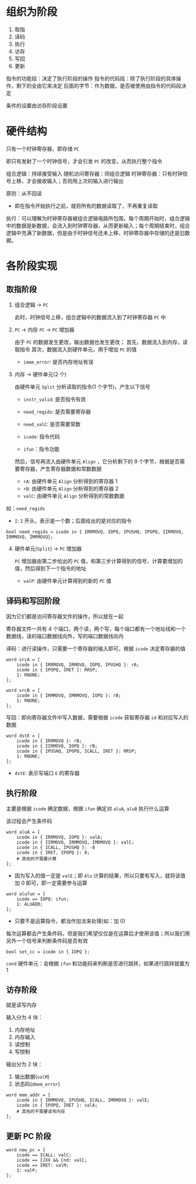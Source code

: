 # 组织为阶段

1. 取指
2. 译码
3. 执行
4. 访存
5. 写回
6. 更新

指令的功能段：决定了执行阶段的操作
指令的代码段：除了执行阶段的具体操作，剩下的全由它来决定
后面的字节：作为数据，是否被使用由指令的代码段决定

条件的设置由访存阶段设置

# 硬件结构

只有一个时钟寄存器，即存储 `PC`

即只有发射了一个时钟信号，才会引发 `PC` 的改变，从而执行整个指令

组合逻辑：持续接受输入
随机访问寄存器：同组合逻辑
时钟寄存器：只有时钟信号上移，才会接收输入；否则用上次的输入进行输出

原则：从不回读
- 即在指令开始执行之前，就将所有的数据读取了，不再重复读取

执行：可以理解为时钟寄存器被组合逻辑电路所包围，每个周期开始时，组合逻辑中的数据是新数据，会流入到时钟寄存器，从而更新输入；每个周期结束时，组合逻辑中充满了新数据，但是由于时钟信号还未上移，时钟寄存器中存储的还是旧数据。

# 各阶段实现

## 取指阶段

1. 组合逻辑 -> `PC`

	  此时，时钟信号上移，组合逻辑中的数据流入到了时钟寄存器 `PC` 中

2. `PC` -> 内存     `PC` -> `PC` 增加器

	 由于 `PC` 的数据发生更改，输出数据也发生更改；
     首先，数据流入到内存，读取指令
     其次，数据流入到硬件单元，用于增加 `PC` 的值
	
	- `imem_error`: 是否内存地址有误

3. 内存 -> 硬件单元(2 个)

	 由硬件单元 `Split` 分析读取的指令(1 个字节)，产生以下信号

	- `instr_valid`: 是否指令有效
	- `need_regids`: 是否需要寄存器
	- `need_valC`: 是否需要常数

	- `icode`: 指令代码
	- `ifun`：指令功能
	 
	 然后，信号再流入由硬件单元 `Align` ，它分析剩下的 9 个字节，根据是否需要寄存器，产生寄存器数据和常数数据
	 - `rA`: 由硬件单元 `Align` 分析得到的寄存器 1 
	 - `rB`: 由硬件单元 `Align` 分析得到的寄存器 2 
	 - `valC`: 由硬件单元 `Align` 分析得到的常数数据

如：`need_regids`
- `I`: `I` 开头，表示是一个数；后面给出的是对应的指令
```
bool need_regids = icode in { IRRMOVQ, IOPQ, IPUSHQ, IPOPQ, IIRMOVQ, IRMMOVQ, IMRMOVQ};
```

4. 硬件单元(`Split`) -> `PC` 增加器

	 `PC` 增加器由第二步给出的 `PC` 值，和第三步计算得到的信号，计算要增加的值，然后得到下一个指令的地址
	 - `valP`: 由硬件单元计算得到的新的 `PC` 值

## 译码和写回阶段

因为它们都是访问寄存器文件的操作，所以放在一起

寄存器文件一共有 4 个端口，两个读，两个写，每个端口都有一个地址线和一个数据线，读的端口数据线向外，写的端口数据线向内

译码：进行读操作，只需要一个寄存器的输入即可，根据 `icode` 决定寄存器的值
```
word srcA = [
	icode in { IRRMOVQ, IRMOVQ, IOPQ, IPUSHQ }: rA;
	icode in { IPOPQ, IRET }: RRSP;
	1: RNONE;
];

word srcB = [
	icode in { IRMMOVQ, IMRMOVQ, IOPQ }: rB;
    1: RNONE;
];
```

写回：即向寄存器文件中写入数据，需要根据 `icode` 获取寄存器 `id` 和对应写入的数据
```
word dstE = [
	icode in { IRRMOVQ }: rB;
	icode in { IIRMOVQ, IOPQ }: rB;
	icode in { IPUSHQ, IPOPQ, ICALL, IRET }: RRSP;
	1: RNONE;
];
```
- `dstE`: 表示写端口 `E` 的寄存器

## 执行阶段

主要是根据 `icode` 确定数据，根据 `ifun` 确定对 `aluA`, `aluB` 执行什么运算

该过程会产生条件码

```
word aluA = [
	icode in { IRRMOVQ, IOPQ }: valA;
	icode in { IIRMOVQ, IRMMOVQ, IMRMOVQ }: valC;
	icode in { ICALL, IPUSHQ }: -8
	icode in { IRET, IPOPQ }: 8;
	# 其他的不需要计算
];
```
- 因为写入的值一定是 `valE`；即 `Alu` 计算的结果，所以只要有写入，就将该值加 0 即可，即一定需要参与运算

```
word alufun = [
	icode == IOPQ: ifun;
	1: ALUADD;
];
```
- 只要不是运算指令，都当作加法来处理(如：加 0)

每次运算都会产生条件码，但是我们希望仅仅是在运算后才使用该值；所以我们用另外一个信号来判断条件码是否有效
```
bool set_cc = icode in { IOPQ };
```

`cond` 硬件单元：会根据 `ifun` 和功能码来判断是否进行跳转，如果进行跳转就置为 1

## 访存阶段

就是读写内存

输入分为 4 块：
1. 内存地址
2. 内存输入
3. 读控制
4. 写控制

输出分为 2 块：
1. 输出数据(`valM`)
2. 状态码(`dmem_error`)

```
word mem_addr = [
	icode in { IRMMOVQ, IPUSHQ, ICALL, IMRMOVQ }: valE;
	icode in { IPOPQ, IRET }: valA;
	# 其他的不需要读写内存
];
```

## 更新 PC 阶段

```
word new_pc = [
	icode == ICALL: valC;
	icode == IJXX && Cnd: valC;
	icode == IRET: valM;
	1: valP;
];
```